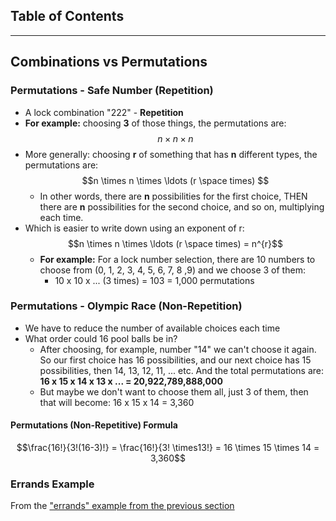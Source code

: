 ## Table of Contents
***
## Combinations vs Permutations
### Permutations - Safe Number (Repetition)
- A lock combination "222" - **Repetition**
- **For example:** choosing **3** of those things, the permutations are: $$n\times n\times n$$
- More generally: choosing **r** of something that has **n** different types, the permutations are: $$n \times n \times \ldots (r \space times) $$
	- In other words, there are **n** possibilities for the first choice, THEN there are **n** possibilities for the second choice, and so on, multiplying each time.
- Which is easier to write down using an exponent of r: $$n \times n \times \ldots (r \space times) = n^{r}$$
	- **For example:** For a lock number selection, there are 10 numbers to choose from (0, 1, 2, 3, 4, 5, 6, 7, 8 ,9) and we choose 3 of them:
		- 10 x 10 x ... (3 times) = 103 = 1,000 permutations
### Permutations - Olympic Race (Non-Repetition)
- We have to reduce the number of available choices each time
- What order could 16 pool balls be in?
	- After choosing, for example, number "14" we can't choose it again. So our first choice has 16 possibilities, and our next choice has 15 possibilities, then 14, 13, 12, 11, ... etc. And the total permutations are: **16 x 15 x 14 x 13 x ... = 20,922,789,888,000**
	- But maybe we don't want to choose them all, just 3 of them, then that will become: 16 x 15 x 14 = 3,360
#### Permutations (Non-Repetitive) Formula
$$\frac{16!}{3!(16-3)!} = \frac{16!}{3! \times13!} = 16 \times 15 \times 14 = 3,360$$
### Errands Example
From the ["errands" example from the previous section](../Week%204%20-%20Unit%204%20-%20Counting/Chapter%208%20(Part%201)%20Examples.md#Permutation-Example---Errands)
